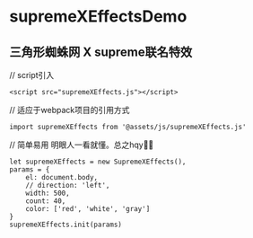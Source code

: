 # supremeXEffectsDemo

## 三角形蜘蛛网 X supreme联名特效

// script引入
```
<script src="supremeXEffects.js"></script>
```

// 适应于webpack项目的引用方式
```
import supremeXEffects from '@assets/js/supremeXEffects.js'
```

// 简单易用 明眼人一看就懂。总之hqy🐂🍺
```
let supremeXEffects = new SupremeXEffects(),
params = {
    el: document.body,
    // direction: 'left',
    width: 500,
    count: 40,
    color: ['red', 'white', 'gray']
}
supremeXEffects.init(params)
```